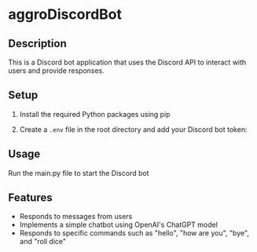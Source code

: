 # aggroDiscordBot

## Description
This is a Discord bot application that uses the Discord API to interact with users and provide responses.

## Setup
1. Install the required Python packages using pip

2. Create a `.env` file in the root directory and add your Discord bot token:

## Usage
Run the main.py file to start the Discord bot


## Features
- Responds to messages from users
- Implements a simple chatbot using OpenAI's ChatGPT model
- Responds to specific commands such as "hello", "how are you", "bye", and "roll dice"
